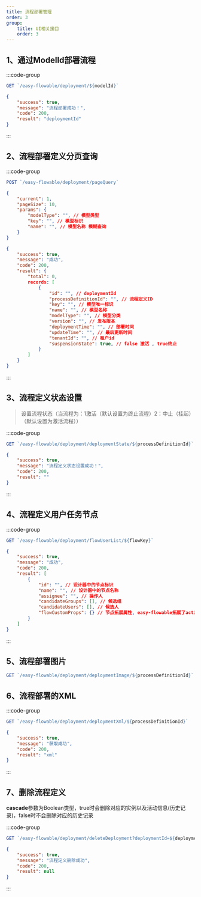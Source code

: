 ```yaml
---
title: 流程部署管理
order: 3
group:
    title: UI相关接口
    order: 3
---
```


## 1、通过ModelId部署流程
:::code-group
```js [url]
GET `/easy-flowable/deployment/${modelId}` 
```

```json [返回参数] {3}
{
    "success": true,
    "message": "流程部署成功！", 
    "code": 200,
    "result": "deploymentId"   
}
```
:::

## 2、流程部署定义分页查询
:::code-group
```js [url]
POST `/easy-flowable/deployment/pageQuery`
```

```json [请求参数]
{
    "current": 1,
    "pageSize": 10,
    "params": {
        "modelType": "", // 模型类型
        "key": "", // 模型标识
        "name": "", // 模型名称 模糊查询
    }
}
```

```json [返回参数] {3}
{
    "success": true,
    "message": "成功", 
    "code": 200,
    "result": {
        "total": 0,
        records: [
            {
                "id": "", // deploymentId
                "processDefinitionId": "", // 流程定义ID
                "key": "", // 模型唯一标识
                "name": "", // 模型名称
                "modelType": "", // 模型分类
                "version": "", // 发布版本
                "deploymentTime": "", // 部署时间
                "updateTime": "", // 最后更新时间
                "tenantId": "", // 租户id
                "suspensionState": true, // false 激活 , true终止
            }
        ]
    }  
}
```
:::

## 3、流程定义状态设置
> 设置流程状态（当流程为：1激活（默认设置为终止流程）2：中止（挂起）（默认设置为激活流程））

:::code-group
```js [url]
GET `/easy-flowable/deployment/deploymentState/${processDefinitionId}`
```

```json [返回参数] {3}
{
    "success": true,
    "message": "流程定义状态设置成功！", 
    "code": 200,
    "result": ""
}
```
:::

## 4、流程定义用户任务节点
:::code-group
```js [url]
GET `/easy-flowable/deployment/flowUserList/${flowKey}`
```

```json [返回参数] {3}
{
    "success": true,
    "message": "成功", 
    "code": 200,
    "result": [
        {
            "id": "", // 设计器中的节点标识
            "name": "", // 设计器中的节点名称
            "assignee": "", // 操作人
            "candidateGroups": [], // 候选组
            "candidateUsers": [], // 候选人
            "flowCustomProps": {} // 节点拓展属性, easy-flowable拓展了actions用户审批操作列表
        }
    ] 
}
```
:::

## 5、流程部署图片
```js [url]
GET `/easy-flowable/deployment/deploymentImage/${processDefinitionId}`
```

## 6、流程部署的XML
:::code-group
```js [url]
GET `/easy-flowable/deployment/deploymentXml/${processDefinitionId}`
```

```json [返回参数] {3}
{
    "success": true,
    "message": "获取成功", 
    "code": 200,
    "result": "xml"
}
```
:::

## 7、删除流程定义
**cascade**参数为Boolean类型，true时会删除对应的实例以及活动信息(历史记录)，false时不会删除对应的历史记录

:::code-group
```js [url]
GET `/easy-flowable/deployment/deleteDeployment?deploymentId=${deploymentId}&cascade=${cascade}`
```

```json [返回参数] {3}
{
    "success": true,
    "message": "流程定义删除成功", 
    "code": 200,
    "result": null
}
```
:::

